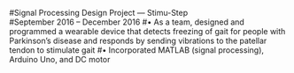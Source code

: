 #Signal Processing Design Project — Stimu-Step	    	              		                        
#September 2016 – December 2016
#•	As a team, designed and programmed a wearable device that detects freezing of gait for people with Parkinson’s disease and responds by sending vibrations to the patellar tendon to stimulate gait 
#•	Incorporated MATLAB (signal processing), Arduino Uno, and DC motor
